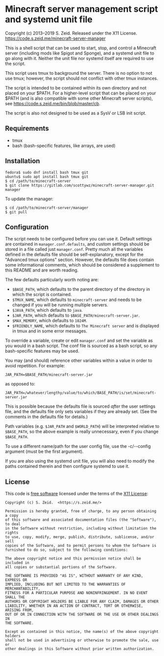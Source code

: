 Minecraft server management script and systemd unit file
========================================================

Copyright (c) 2013–2019 S. Zeid.  Released under the X11 License.  
<https://code.s.zeid.me/minecraft-server-manager>

This is a shell script that can be used to start, stop, and control a
Minecraft server (including mods like Spigot and Sponge), and a systemd
unit file to go along with it.  Neither the unit file nor systemd itself
are required to use the script.

This script uses tmux to background the server.  There is no option to not
use tmux; however, the script should not conflict with other tmux instances.

The script is intended to be contained within its own directory and not
placed on your $PATH.  For a higher-level script that can be placed on
your $PATH (and is also compatible with some other Minecraft server
scripts), see <https://code.s.zeid.me/bin/blob/master/cb>.

The script is also not designed to be used as a SysV or LSB init script.

Requirements
------------

* tmux
* bash (bash-specific features, like arrays, are used)

Installation
------------

    fedora$ sudo dnf install bash tmux git
    ubuntu$ sudo apt install bash tmux git
    $ cd /path/to/minecraft-server
    $ git clone https://gitlab.com/scottywz/minecraft-server-manager.git manager

To update the manager:

    $ cd /path/to/minecraft-server/manager
    $ git pull

Configuration
-------------

The script needs to be configured before you can use it.  Default settings
are contained in `manager.conf.defaults`, and custom settings should
be stored in a file called just `manager.conf`.  Pretty much all the
variables defined in the defaults file should be self-explanatory, except
for the "Advanced tmux options" section.  However, the defaults file does
contain some informational comments, which should be considered a
supplement to this README and are worth reading.

The few defaults particularly worth noting are:

* `$BASE_PATH`, which defaults to the parent directory of the directory
  in which the script is contained.
* `$TMUX_NAME`, which defaults to `minecraft-server` and needs to be
  changed if you will be running multiple servers.
* `$JAVA_PATH`, which defaults to `java`.
* `$JAR_PATH`, which defaults to `$BASE_PATH/minecraft-server.jar`.
* `$MAX_MEMORY`, which defaults to `1024M`.
* `$FRIENDLY_NAME`, which defaults to `The Minecraft server` and is
  displayed in tmux and in some error messages.

To override a variable, create or edit `manager.conf` and set the
variable as you would in a bash script.  The conf file is sourced as a
bash script, so any bash-specific features may be used.

You may (and should) reference other variables within a value in order to
avoid repetition.  For example:

    JAR_PATH=$BASE_PATH/minecraft-server.jar

as opposed to:

    JAR_PATH=/whatever/lengthy/value/to/which/BASE_PATH/is/set/minecraft-server.jar

This is possible because the defaults file is sourced *after* the user
settings file, and the defaults file only sets variables if they are
already set.  (See the comments in the defaults file for details.)

Path variables (e.g. `$JAR_PATH` and `$WORLD_PATH`) will be interpreted
relative to `$BASE_PATH`, so the above example is really unnecessary,
even if you change `$BASE_PATH`.

To use a different name/path for the user config file, use the -c/--config
argument (must be the first argument).

If you are also using the systemd unit file, you will also need to modify the
paths contained therein and then configure systemd to use it.

License
-------

This code is [free software](https://gnu.org/philosophy/free-sw.html) licensed
under the terms of the [X11 License](https://tldrlegal.com/license/x11-license):

```
Copyright (c) S. Zeid.  <https://s.zeid.me/>

Permission is hereby granted, free of charge, to any person obtaining a copy
of this software and associated documentation files (the "Software"), to deal
in the Software without restriction, including without limitation the rights
to use, copy, modify, merge, publish, distribute, sublicense, and/or sell
copies of the Software, and to permit persons to whom the Software is
furnished to do so, subject to the following conditions:

The above copyright notice and this permission notice shall be included in
all copies or substantial portions of the Software.

THE SOFTWARE IS PROVIDED "AS IS", WITHOUT WARRANTY OF ANY KIND, EXPRESS OR
IMPLIED, INCLUDING BUT NOT LIMITED TO THE WARRANTIES OF MERCHANTABILITY,
FITNESS FOR A PARTICULAR PURPOSE AND NONINFRINGEMENT. IN NO EVENT SHALL THE
AUTHORS OR COPYRIGHT HOLDERS BE LIABLE FOR ANY CLAIM, DAMAGES OR OTHER
LIABILITY, WHETHER IN AN ACTION OF CONTRACT, TORT OR OTHERWISE, ARISING FROM,
OUT OF OR IN CONNECTION WITH THE SOFTWARE OR THE USE OR OTHER DEALINGS IN
THE SOFTWARE.

Except as contained in this notice, the name(s) of the above copyright holders
shall not be used in advertising or otherwise to promote the sale, use or
other dealings in this Software without prior written authorization.
```
